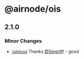 # @airnode/ois

## 2.1.0
### Minor Changes



- [`1eb9a1d`](https://github.com/Siegrift/airnode/commit/1eb9a1d39e14c24b7bdfd6de80136da00a250164) Thanks [@Siegrift](https://github.com/Siegrift)! - good
